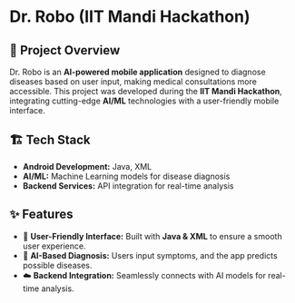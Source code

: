 # Dr. Robo (IIT Mandi Hackathon)

## 🚀 Project Overview

Dr. Robo is an **AI-powered mobile application** designed to diagnose diseases based on user input, making medical consultations more accessible. This project was developed during the **IIT Mandi Hackathon**, integrating cutting-edge **AI/ML** technologies with a user-friendly mobile interface.

## 🏗️ Tech Stack

- **Android Development:** Java, XML
- **AI/ML:** Machine Learning models for disease diagnosis
- **Backend Services:** API integration for real-time analysis

## ✨ Features

- 📱 **User-Friendly Interface:** Built with **Java & XML** to ensure a smooth user experience.
- 🤖 **AI-Based Diagnosis:** Users input symptoms, and the app predicts possible diseases.
- ☁️ **Backend Integration:** Seamlessly connects with AI models for real-time analysis.
